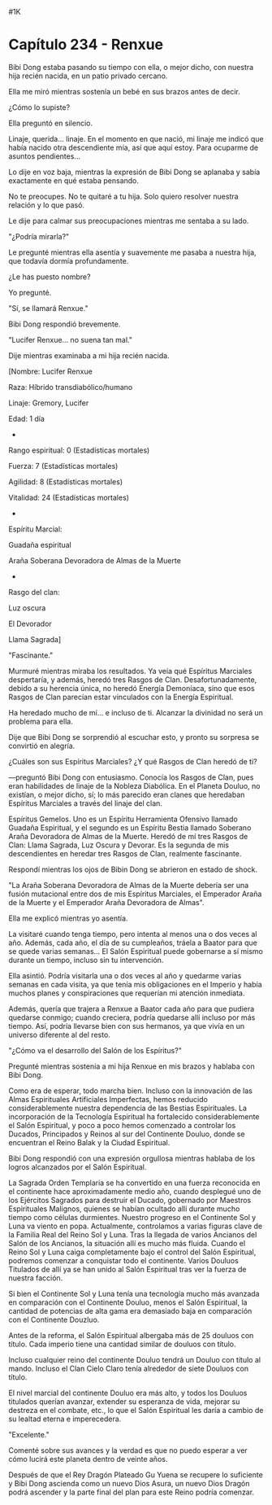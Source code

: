 
#1K 

# Capítulo 234 - Renxue


Bibi Dong estaba pasando su tiempo con ella, o mejor dicho, con nuestra hija recién nacida, en un patio privado cercano.

Ella me miró mientras sostenía un bebé en sus brazos antes de decir.

¿Cómo lo supiste?

Ella preguntó en silencio.

Linaje, querida... linaje. En el momento en que nació, mi linaje me indicó que había nacido otra descendiente mía, así que aquí estoy. Para ocuparme de asuntos pendientes...

Lo dije en voz baja, mientras la expresión de Bibi Dong se aplanaba y sabía exactamente en qué estaba pensando.

No te preocupes. No te quitaré a tu hija. Solo quiero resolver nuestra relación y lo que pasó.

Le dije para calmar sus preocupaciones mientras me sentaba a su lado.

"¿Podría mirarla?"

Le pregunté mientras ella asentía y suavemente me pasaba a nuestra hija, que todavía dormía profundamente.

¿Le has puesto nombre?

Yo pregunté.

"Sí, se llamará Renxue."

Bibi Dong respondió brevemente.

"Lucifer Renxue... no suena tan mal."

Dije mientras examinaba a mi hija recién nacida.

[Nombre: Lucifer Renxue

Raza: Híbrido transdiabólico/humano

Linaje: Gremory, Lucifer

Edad: 1 día

-

Rango espiritual: 0 (Estadísticas mortales)

Fuerza: 7 (Estadísticas mortales)

Agilidad: 8 (Estadísticas mortales)

Vitalidad: 24 (Estadísticas mortales)

-

Espíritu Marcial:

Guadaña espiritual

Araña Soberana Devoradora de Almas de la Muerte

-

Rasgo del clan:

Luz oscura

El Devorador

Llama Sagrada]

"Fascinante."

Murmuré mientras miraba los resultados. Ya veía qué Espíritus Marciales despertaría, y además, heredó tres Rasgos de Clan. Desafortunadamente, debido a su herencia única, no heredó Energía Demoníaca, sino que esos Rasgos de Clan parecían estar vinculados con la Energía Espiritual.

Ha heredado mucho de mí... e incluso de ti. Alcanzar la divinidad no será un problema para ella.

Dije que Bibi Dong se sorprendió al escuchar esto, y pronto su sorpresa se convirtió en alegría.

¿Cuáles son sus Espíritus Marciales? ¿Y qué Rasgos de Clan heredó de ti?

—preguntó Bibi Dong con entusiasmo. Conocía los Rasgos de Clan, pues eran habilidades de linaje de la Nobleza Diabólica. En el Planeta Douluo, no existían, o mejor dicho, sí; lo más parecido eran clanes que heredaban Espíritus Marciales a través del linaje del clan.

Espíritus Gemelos. Uno es un Espíritu Herramienta Ofensivo llamado Guadaña Espiritual, y el segundo es un Espíritu Bestia llamado Soberano Araña Devoradora de Almas de la Muerte. Heredó de mí tres Rasgos de Clan: Llama Sagrada, Luz Oscura y Devorar. Es la segunda de mis descendientes en heredar tres Rasgos de Clan, realmente fascinante.

Respondí mientras los ojos de Bibin Dong se abrieron en estado de shock.

"La Araña Soberana Devoradora de Almas de la Muerte debería ser una fusión mutacional entre dos de mis Espíritus Marciales, el Emperador Araña de la Muerte y el Emperador Araña Devoradora de Almas".

Ella me explicó mientras yo asentía.

La visitaré cuando tenga tiempo, pero intenta al menos una o dos veces al año. Además, cada año, el día de su cumpleaños, tráela a Baator para que se quede varias semanas... El Salón Espiritual puede gobernarse a sí mismo durante un tiempo, incluso sin tu intervención.

Ella asintió. Podría visitarla una o dos veces al año y quedarme varias semanas en cada visita, ya que tenía mis obligaciones en el Imperio y había muchos planes y conspiraciones que requerían mi atención inmediata.

Además, quería que trajera a Renxue a Baator cada año para que pudiera quedarse conmigo; cuando creciera, podría quedarse allí incluso por más tiempo. Así, podría llevarse bien con sus hermanos, ya que vivía en un universo diferente al del resto.

"¿Cómo va el desarrollo del Salón de los Espíritus?"

Pregunté mientras sostenía a mi hija Renxue en mis brazos y hablaba con Bibi Dong.

Como era de esperar, todo marcha bien. Incluso con la innovación de las Almas Espirituales Artificiales Imperfectas, hemos reducido considerablemente nuestra dependencia de las Bestias Espirituales. La incorporación de la Tecnología Espiritual ha fortalecido considerablemente el Salón Espiritual, y poco a poco hemos comenzado a controlar los Ducados, Principados y Reinos al sur del Continente Douluo, donde se encuentran el Reino Balak y la Ciudad Espiritual.

Bibi Dong respondió con una expresión orgullosa mientras hablaba de los logros alcanzados por el Salón Espiritual.

La Sagrada Orden Templaria se ha convertido en una fuerza reconocida en el continente hace aproximadamente medio año, cuando desplegué uno de los Ejércitos Sagrados para destruir el Ducado, gobernado por Maestros Espirituales Malignos, quienes se habían ocultado allí durante mucho tiempo como células durmientes. Nuestro progreso en el Continente Sol y Luna va viento en popa. Actualmente, controlamos a varias figuras clave de la Familia Real del Reino Sol y Luna. Tras la llegada de varios Ancianos del Salón de los Ancianos, la situación allí es mucho más fluida. Cuando el Reino Sol y Luna caiga completamente bajo el control del Salón Espiritual, podremos comenzar a conquistar todo el continente. Varios Douluos Titulados de allí ya se han unido al Salón Espiritual tras ver la fuerza de nuestra facción.

Si bien el Continente Sol y Luna tenía una tecnología mucho más avanzada en comparación con el Continente Douluo, menos el Salón Espiritual, la cantidad de potencias de alta gama era demasiado baja en comparación con el Continente Douzluo.

Antes de la reforma, el Salón Espiritual albergaba más de 25 douluos con título. Cada imperio tiene una cantidad similar de douluos con título.

Incluso cualquier reino del continente Douluo tendrá un Douluo con título al mando. Incluso el Clan Cielo Claro tenía alrededor de siete Douluos con título.

El nivel marcial del continente Douluo era más alto, y todos los Douluos titulados querían avanzar, extender su esperanza de vida, mejorar su destreza en el combate, etc., lo que el Salón Espiritual les daría a cambio de su lealtad eterna e imperecedera.

"Excelente."

Comenté sobre sus avances y la verdad es que no puedo esperar a ver cómo lucirá este planeta dentro de veinte años.

Después de que el Rey Dragón Plateado Gu Yuena se recupere lo suficiente y Bibi Dong ascienda como un nuevo Dios Asura, un nuevo Dios Dragón podrá ascender y la parte final del plan para este Reino podría comenzar.